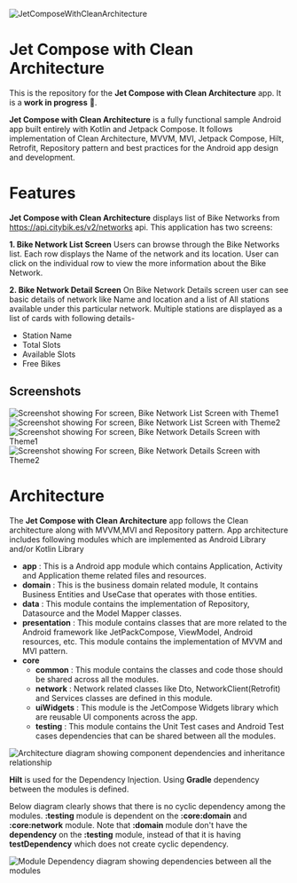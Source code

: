 ![JetComposeWithCleanArchitecture](docs/images/app_image.png "Jet Compose with Clean Architecture")

Jet Compose with Clean Architecture
===================================

This is the repository for the **Jet Compose with Clean Architecture** app. It is a **work in progress** 🚧.

**Jet Compose with Clean Architecture** is a fully functional sample Android app built entirely with Kotlin and Jetpack Compose. 
It follows implementation of Clean Architecture, MVVM, MVI, Jetpack Compose, Hilt, Retrofit, Repository pattern 
and best practices for the Android app design and development.

# Features

**Jet Compose with Clean Architecture** displays list of Bike Networks from https://api.citybik.es/v2/networks api.
This application has two screens:

**1. Bike Network List Screen**
Users can browse through the Bike Networks list. Each row displays the Name of the network and its location. 
User can click on the individual row to view the more information about the Bike Network.

**2. Bike Network Detail Screen**
On Bike Network Details screen user can see basic details of network like Name and location and a list of All 
stations available under this particular network. Multiple stations are displayed as a list of cards with following details-
- Station Name
- Total Slots
- Available Slots
- Free Bikes

## Screenshots

![Screenshot showing For screen, Bike Network List Screen with Theme1](docs/images/bike_networks_theme1.png "Screenshot showing For screen, Bike Network List Screen with Theme1")
![Screenshot showing For screen, Bike Network List Screen with Theme2](docs/images/bike_networks_theme2.png "Screenshot showing For screen, Bike Network List Screen with Theme2")
![Screenshot showing For screen, Bike Network Details Screen with Theme1](docs/images/bike_network_detail_theme1.png "Screenshot showing For screen, Bike Network Details Screen with Theme1")
![Screenshot showing For screen, Bike Network Details Screen with Theme2](docs/images/bike_network_detail_theme2.png "Screenshot showing For screen, Bike Network Details Screen with Theme2")


# Architecture

The **Jet Compose with Clean Architecture** app follows the Clean architecture along with MVVM,MVI and Repository pattern.
App architecture includes following modules which are implemented as Android Library and/or Kotlin Library
- **app** : This is a Android app module which contains Application, Activity and Application theme related files and resources. 
- **domain** : This is the business domain related module, It contains Business Entities and UseCase that operates with those entities.
- **data** : This module contains the implementation of Repository, Datasource and the Model Mapper classes.
- **presentation** : This module contains classes that are more related to the Android framework like JetPackCompose, ViewModel, Android resources, etc. This module contains the implementation of MVVM and MVI pattern.
- **core**
  - **common** : This module contains the classes and code those should be shared across all the modules.
  - **network** : Network related classes like Dto, NetworkClient(Retrofit) and Services classes are defined in this module.
  - **uiWidgets** : This module is the JetCompose Widgets library which are reusable UI components across the app.
  - **testing** : This module contains the Unit Test cases and Android Test cases dependencies that can be shared between all the modules.

![Architecture diagram showing component dependencies and inheritance relationship](docs/images/architect_diagram.png "Architecture diagram showing component dependencies and inheritance relationship")

**Hilt** is used for the Dependency Injection. Using **Gradle** dependency between the modules is defined.

Below diagram clearly shows that there is no cyclic dependency among the modules. **:testing** module is dependent on the **:core:domain** and **:core:network** module. Note that **:domain** module don't have the **dependency** on the **:testing** module, instead of that it is having **testDependency** which does not create cyclic dependency.

![Module Dependency diagram showing dependencies between all the modules](docs/images/module_dependency_diagram.png "Module Dependency diagram showing dependencies between all the modules")

